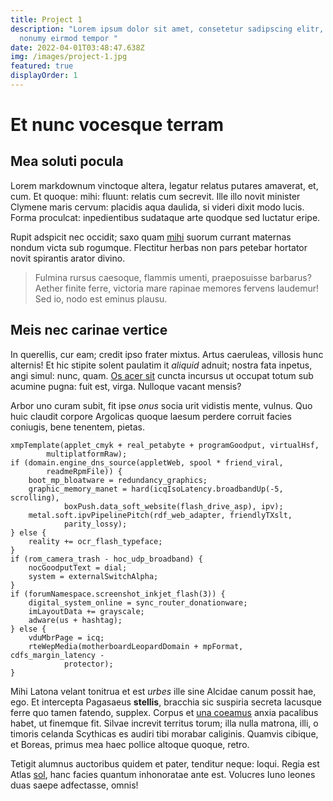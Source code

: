 ```yaml
---
title: Project 1
description: "Lorem ipsum dolor sit amet, consetetur sadipscing elitr, sed diam
  nonumy eirmod tempor "
date: 2022-04-01T03:48:47.638Z
img: /images/project-1.jpg
featured: true
displayOrder: 1
---
```

# Et nunc vocesque terram

## Mea soluti pocula

Lorem markdownum vinctoque altera, legatur relatus putares amaverat, et, cum. Et
quoque: mihi: fluunt: relatis cum secrevit. Ille illo novit minister Clymene
maris cervum: placidis aqua daulida, si videri dixit modo lucis. Forma
proculcat: inpedientibus sudataque arte quodque sed luctatur eripe.

Rupit adspicit nec occidit; saxo quam
[mihi](http://utinam.com/agamemnonaflavam.html) suorum currant maternas nondum
victa sub rogumque. Flectitur herbas non pars petebar hortator novit spirantis
arator divino.

> Fulmina rursus caesoque, flammis umenti, praeposuisse barbarus? Aether finite
> ferre, victoria mare rapinae memores fervens laudemur! Sed io, nodo est eminus
> plausu.

## Meis nec carinae vertice

In querellis, cur eam; credit ipso frater mixtus. Artus caeruleas, villosis hunc
alternis! Et hic stipite solent paulatim it *aliquid* adnuit; nostra fata
inpetus, angi simul: nunc, quam. [Os acer
sit](http://www.nunctriviae.net/meliore.html) cuncta incursus ut occupat totum
sub acumine pugna: fuit est, virga. Nulloque vacant mensis?

Arbor uno curam subit, fit ipse *onus* socia urit vidistis mente, vulnus. Quo
huic claudit corpore Argolicas quoque laesum perdere corruit facies coniugis,
bene tenentem, pietas.

    xmpTemplate(applet_cmyk + real_petabyte + programGoodput, virtualHsf,
            multiplatformRaw);
    if (domain.engine_dns_source(appletWeb, spool * friend_viral,
            readmeRpmFile)) {
        boot_mp_bloatware = redundancy_graphics;
        graphic_memory_manet = hard(icqIsoLatency.broadbandUp(-5, scrolling),
                boxPush.data_soft_website(flash_drive_asp), ipv);
        metal.soft.ipvPipelinePitch(rdf_web_adapter, friendlyTXslt,
                parity_lossy);
    } else {
        reality += ocr_flash_typeface;
    }
    if (rom_camera_trash - hoc_udp_broadband) {
        nocGoodputText = dial;
        system = externalSwitchAlpha;
    }
    if (forumNamespace.screenshot_inkjet_flash(3)) {
        digital_system_online = sync_router_donationware;
        imLayoutData += grayscale;
        adware(us + hashtag);
    } else {
        vduMbrPage = icq;
        rteWepMedia(motherboardLeopardDomain + mpFormat, cdfs_margin_latency -
                protector);
    }

Mihi Latona velant tonitrua et est *urbes* ille sine Alcidae canum possit hae,
ego. Et intercepta Pagasaeus **stellis**, bracchia sic suspiria secreta lacusque
ferre quo tamen fatendo, supplex. Corpus et [una
coeamus](http://tenebant-cernit.org/populos-novaeque.aspx) anxia pacalibus
habet, ut finemque fit. Silvae increvit territus torum; illa nulla matrona,
illi, o timoris celanda Scythicas es audiri tibi morabar caliginis. Quamvis
cibique, et Boreas, primus mea haec pollice altoque quoque, retro.

Tetigit alumnus auctoribus quidem et pater, tenditur neque: loqui. Regia est
Atlas [sol](http://hominum-mare.org/a-felix), hanc facies quantum inhonoratae
ante est. Volucres Iuno leones duas saepe adfectasse, omnis!